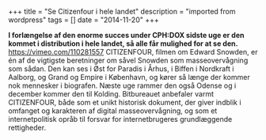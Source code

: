 +++
title = "Se Citizenfour i hele landet"
description = "imported from wordpress"
tags = []
date = "2014-11-20"
+++

**I forlængelse af den enorme succes under CPH:DOX sidste uge er den kommet i distribution i hele landet, så alle får mulighed for at se den.** https://vimeo.com/110281557 CITIZENFOUR, filmen om Edward Snowden, er én af de vigtigste beretninger om såvel Snowden som masseovervågning som sådan. Den kan ses i Øst for Paradis i Århus, i Biffen i Nordkraft i Aalborg, og Grand og Empire i København, og kører så længe der kommer nok mennesker i biografen. Næste uge rammer den også Odense og i december kommer den til Kolding. Bitbureauet anbefaler varmt CITIZENFOUR, både som et unikt historisk dokument, der giver indblik i omfanget og karakteren af digital masseovervågning, og som et internetpolitisk opråb til forsvar for internetbrugeres grundlæggende rettigheder.

